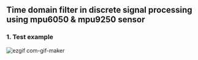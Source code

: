 ## Time domain filter in discrete signal processing using  mpu6050 & mpu9250 sensor<br>
### 1.  Test example <br>
![ezgif com-gif-maker](https://user-images.githubusercontent.com/70312248/123396256-12364500-d5dc-11eb-87b0-c9de54435a03.gif)
